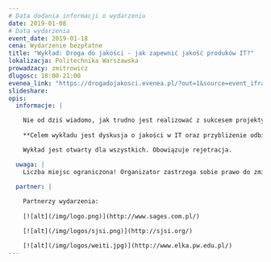 ```yaml
---
# Data dodania informacji o wydarzeniu
date: 2019-01-08
# Data wydarzenia
event_date: 2019-01-18
cena: Wydarzenie bezpłatne
title: "Wykład: Droga do jakości - jak zapewnić jakość produków IT?"
lokalizacja: Politechnika Warszawska
prowadzacy: zmitrowicz
dlugosc: 18:00-21:00
evenea_link: "https://drogadojakosci.evenea.pl/?out=1&source=event_iframe"
slideshare:
opis:
  informacje: |

    Nie od dziś wiadomo, jak trudno jest realizować z sukcesem projekty informatyczne. Opóźnienia, przekroczone budżety, niska jakość produktu końcowego i w efekcie niezadowolenie odbiorców - to typowe problemy pojawiające się w przedsięwzięciach informatycznych na przestrzeni ostatnich lat. Czy można im zaradzić? W jaki sposób systematycznie i efektywnie zbudować system umożliwiający kompeksowe (i skuteczne) zarządzanie jakością w IT? 
    
    **Celem wykładu jest dyskusja o jakości w IT oraz przybliżenie odbiorcom możliwych rozwiązań, metod i narzędzi zarządzania jakością.**

    Wykład jest otwarty dla wszystkich. Obowiązuje rejetracja.

  uwaga: |
    Liczba miejsc ograniczona! Organizator zastrzega sobie prawo do zmiany lokalizacji wydarzenia oraz jego odwołania w przypadku niezgłoszenia się minimalnej liczby uczestników.
  
  partner: |

    Partnerzy wydarzenia:
   
    [![alt](/img/logo.png)](http://www.sages.com.pl/)

    [![alt](/img/logos/sjsi.png)](http://sjsi.org/)

    [![alt](/img/logos/weiti.jpg)](http://www.elka.pw.edu.pl/)
---
```

